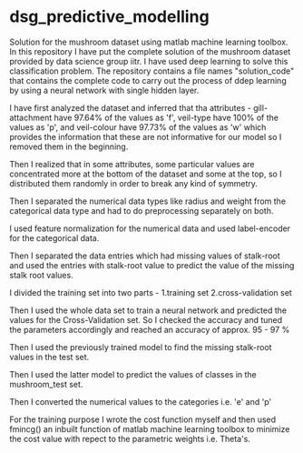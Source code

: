 # dsg_predictive_modelling
Solution for the mushroom dataset using matlab machine learning toolbox.
In this repository I have put the complete solution of the mushroom dataset provided by data science group iitr.
I have used deep learning to solve this classification problem.
The repository contains a file names "solution_code" that contains the complete code to carry out the process of ddep learning by using 
a neural network with single hidden layer.

I have first analyzed the dataset and inferred that tha attributes - 
gill-attachment have 97.64% of the values as 'f',
veil-type have 100% of the values as 'p', and 
veil-colour have 97.73% of the values as 'w' 
which provides the information that these are not informative for our model so I removed them in the beginning.

Then I realized that in some attributes, some particular values are concentrated more at the bottom of the dataset and some at the top, 
so I distributed them randomly in order to break any kind of symmetry.

Then I separated the numerical data types like radius and weight from the categorical data type and had to do preprocessing separately
on both.

I used feature normalization for the numerical data and used label-encoder for the categorical data.

Then I separated the data entries which had missing values of stalk-root and used the entries with stalk-root value to predict the value of
the missing stalk root values.

I divided the training set into two parts -
1.training set 
2.cross-validation set

Then I used the whole data set to train a neural network and predicted the values for the Cross-Validation set.
So I checked the accuracy and tuned the parameters accordingly and reached an accuracy of approx. 95 - 97 %

Then I used the previously trained model to find the missing stalk-root values in the test set.

Then I used the latter model to predict the values of classes in the mushroom_test set.

Then I converted the numerical values to the categories i.e. 'e' and 'p'

For the training purpose I wrote the cost function myself and then used fmincg() an inbuilt function of matlab machine learning toolbox to 
minimize the cost value with repect to the parametric weights i.e. Theta's.
